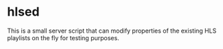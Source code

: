 # hlsed

This is a small server script that can modify properties of the existing HLS playlists on the fly for testing purposes.

